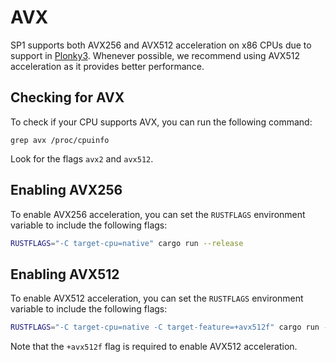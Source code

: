 # AVX

SP1 supports both AVX256 and AVX512 acceleration on x86 CPUs due to support in [Plonky3](https://github.com/Plonky3/Plonky3).
Whenever possible, we recommend using AVX512 acceleration as it provides better performance.

## Checking for AVX

To check if your CPU supports AVX, you can run the following command:

`grep avx /proc/cpuinfo`

Look for the flags `avx2` and `avx512`.

## Enabling AVX256

To enable AVX256 acceleration, you can set the `RUSTFLAGS` environment variable to include the following flags:

```bash
RUSTFLAGS="-C target-cpu=native" cargo run --release
```

## Enabling AVX512

To enable AVX512 acceleration, you can set the `RUSTFLAGS` environment variable to include the following flags:

```bash
RUSTFLAGS="-C target-cpu=native -C target-feature=+avx512f" cargo run --release
```

Note that the `+avx512f` flag is required to enable AVX512 acceleration.
